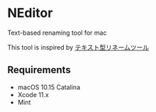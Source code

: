 # NEditor
Text-based renaming tool for mac

This tool is inspired by [テキスト型リネームツール](https://www.vector.co.jp/soft/winnt/util/se317503.html)

## Requirements
- macOS 10.15 Catalina
- Xcode 11.x
- Mint
